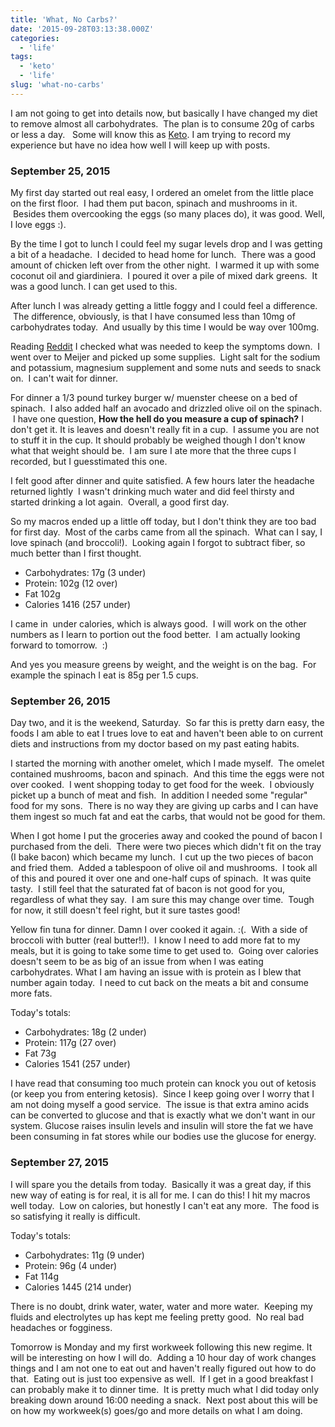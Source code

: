 ```yaml
---
title: 'What, No Carbs?'
date: '2015-09-28T03:13:38.000Z'
categories:
  - 'life'
tags:
  - 'keto'
  - 'life'
slug: 'what-no-carbs'
---
```


I am not going to get into details now, but basically I have changed my diet to remove almost all carbohydrates.  The plan is to consume 20g of carbs or less a day.   Some will know this as [Keto](https://docs.google.com/document/d/1gZfJejOM8fJsX1iCilmnpp1qmT_KncJwWCR4-EsaEHc/edit?pli=1). I am trying to record my experience but have no idea how well I will keep up with posts.

### September 25, 2015

My first day started out real easy, I ordered an omelet from the little place on the first floor.  I had them put bacon, spinach and mushrooms in it.  Besides them overcooking the eggs (so many places do), it was good. Well, I love eggs :).

By the time I got to lunch I could feel my sugar levels drop and I was getting a bit of a headache.  I decided to head home for lunch.  There was a good amount of chicken left over from the other night.  I warmed it up with some coconut oil and giardiniera.  I poured it over a pile of mixed dark greens.  It was a good lunch. I can get used to this.

After lunch I was already getting a little foggy and I could feel a difference.  The difference, obviously, is that I have consumed less than 10mg of carbohydrates today.  And usually by this time I would be way over 100mg.

Reading [Reddit](https://www.reddit.com/r/keto) I checked what was needed to keep the symptoms down.  I went over to Meijer and picked up some supplies.  Light salt for the sodium and potassium, magnesium supplement and some nuts and seeds to snack on.  I can't wait for dinner.

For dinner a 1/3 pound turkey burger w/ muenster cheese on a bed of spinach.  I also added half an avocado and drizzled olive oil on the spinach.  I have one question, **How the hell do you measure a cup of spinach?** I don't get it. It is leaves and doesn't really fit in a cup.  I assume you are not to stuff it in the cup. It should probably be weighed though I don't know what that weight should be.  I am sure I ate more that the three cups I recorded, but I guesstimated this one.

I felt good after dinner and quite satisfied. A few hours later the headache returned lightly  I wasn't drinking much water and did feel thirsty and started drinking a lot again.  Overall, a good first day.

So my macros ended up a little off today, but I don't think they are too bad for first day.  Most of the carbs came from all the spinach.  What can I say, I love spinach (and broccoli!).  Looking again I forgot to subtract fiber, so much better than I first thought.

- Carbohydrates: 17g (3 under)
- Protein: 102g (12 over)
- Fat 102g
- Calories 1416 (257 under)

I came in  under calories, which is always good.  I will work on the other numbers as I learn to portion out the food better.  I am actually looking forward to tomorrow.  :)

And yes you measure greens by weight, and the weight is on the bag.  For example the spinach I eat is 85g per 1.5 cups.

### September 26, 2015

Day two, and it is the weekend, Saturday.  So far this is pretty darn easy, the foods I am able to eat I trues love to eat and haven't been able to on current diets and instructions from my doctor based on my past eating habits.

I started the morning with another omelet, which I made myself.  The omelet contained mushrooms, bacon and spinach.  And this time the eggs were not over cooked.  I went shopping today to get food for the week.  I obviously picket up a bunch of meat and fish.  In addition I needed some "regular" food for my sons.  There is no way they are giving up carbs and I can have them ingest so much fat and eat the carbs, that would not be good for them.

When I got home I put the groceries away and cooked the pound of bacon I purchased from the deli.  There were two pieces which didn't fit on the tray (I bake bacon) which became my lunch.  I cut up the two pieces of bacon and fried them.  Added a tablespoon of olive oil and mushrooms.  I took all of this and poured it over one and one-half cups of spinach.  It was quite tasty.  I still feel that the saturated fat of bacon is not good for you, regardless of what they say.  I am sure this may change over time.  Tough for now, it still doesn't feel right, but it sure tastes good!

Yellow fin tuna for dinner. Damn I over cooked it again. :(.  With a side of broccoli with butter (real butter!!).  I know I need to add more fat to my meals, but it is going to take some time to get used to.  Going over calories doesn't seem to be as big of an issue from when I was eating carbohydrates. What I am having an issue with is protein as I blew that number again today.  I need to cut back on the meats a bit and consume more fats.

Today's totals:

- Carbohydrates: 18g (2 under)
- Protein: 117g (27 over)
- Fat 73g
- Calories 1541 (257 under)

I have read that consuming too much protein can knock you out of ketosis (or keep you from entering ketosis).  Since I keep going over I worry that I am not doing myself a good service.  The issue is that extra amino acids can be converted to glucose and that is exactly what we don't want in our system. Glucose raises insulin levels and insulin will store the fat we have been consuming in fat stores while our bodies use the glucose for energy.

### September 27, 2015

I will spare you the details from today.  Basically it was a great day, if this new way of eating is for real, it is all for me. I can do this! I hit my macros well today.  Low on calories, but honestly I can't eat any more.  The food is so satisfying it really is difficult.

Today's totals:

- Carbohydrates: 11g (9 under)
- Protein: 96g (4 under)
- Fat 114g
- Calories 1445 (214 under)

There is no doubt, drink water, water, water and more water.  Keeping my fluids and electrolytes up has kept me feeling pretty good.  No real bad headaches or fogginess.

Tomorrow is Monday and my first workweek following this new regime. It will be interesting on how I will do.  Adding a 10 hour day of work changes things and I am not one to eat out and haven't really figured out how to do that.  Eating out is just too expensive as well.  If I get in a good breakfast I can probably make it to dinner time.  It is pretty much what I did today only breaking down around 16:00 needing a snack.  Next post about this will be on how my workweek(s) goes/go and more details on what I am doing.
